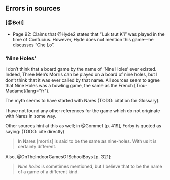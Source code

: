 ## Errors in sources

### [@Bell]

* Page 92: Claims that @Hyde2 states that “Luk tsut K’i” was played in the time
  of Confucius. However, Hyde does not mention this game—he discusses “Che Lo”.


### ‘Nine Holes’

I don’t think that a board game by the name of ‘Nine Holes’ ever existed.
Indeed, Three Men’s Morris can be played on a board of nine holes, but I don’t
think that it was ever called by that name. All sources seem to agree that Nine
Holes was a bowling game, the same as the French [Trou-Madame]{lang="fr"}.

The myth seems to have started with Nares (TODO: citation for Glossary).


I have not found any other references for the game which do not originate with
Nares in some way.

Other sources hint at this as well; in @GommeI [p. 419], Forby is quoted as
saying: (TODO: cite directly)

> In Nares [morris] is said to be the same as nine-holes. With us it is
> certainly different.

Also, @OnTheIndoorGamesOfSchoolBoys [p. 321]:

> _Nine holes_ is sometimes mentioned, but I believe that to be the name of
> a game of a different kind.
